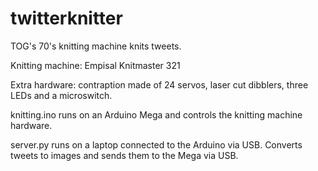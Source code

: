 twitterknitter
==============

TOG's 70's knitting machine knits tweets.

Knitting machine: Empisal Knitmaster 321

Extra hardware: contraption made of 24 servos, laser cut dibblers, three LEDs and a microswitch.

knitting.ino runs on an Arduino Mega and controls the knitting machine hardware.

server.py runs on a laptop connected to the Arduino via USB. Converts tweets to images and sends them to the Mega via USB.

